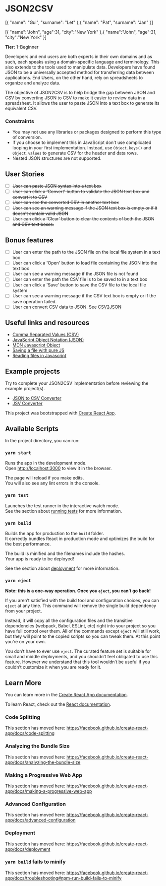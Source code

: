 # JSON2CSV

[{
    "name": "Gui",
    "surname": "Let"
},{
    "name": "Pat",
    "surname": "Jan"
}]

[{
    "name":"John", 
    "age":31, 
    "city":"New York"
},{
    "name":"John", 
    "age":31, 
    "city":"New York"
}]


**Tier:** 1-Beginner

Developers and end users are both experts in their own domains and as such, 
each speaks using a domain-specific language and terminology. This also extends
to the tools used to manipulate data. Developers have found JSON to be a
universally accepted method for transferring data between applications. End
Users, on the other hand, rely on spreadsheets to organize and analyze data.

The objective of JSON2CSV is to help bridge the gap between JSON and CSV by
converting JSON to CSV to make it easier to review data in a spreadsheet. It
allows the user to paste JSON into a text box to generate its equivalent CSV.

### Constraints ###

- You may not use any libraries or packages designed to perform this type of
conversion.
- If you choose to implement this in JavaScript don't use complicated looping
in your first implementation. Instead, use `Object.keys()` and `Object.values`
to generate CSV for the header and data rows.
- Nested JSON structures are not supported.

## User Stories

-   [ ] ~~User can paste JSON syntax into a text box~~
-   [ ] ~~User can click a 'Convert' button to validate the JSON text box and convert it to CSV~~
-   [ ] ~~User can see the converted CSV in another text box~~
-   [ ] ~~User can see an warning message if the JSON text box is empty or if it doesn't contain valid JSON~~
-   [ ] ~~User can click a 'Clear' button to clear the contents of both the JSON and CSV text boxes.~~

## Bonus features

-   [ ] User can enter the path to the JSON file on the local file system in a text box
-   [ ] User can click a 'Open' button to load file containing the JSON into the text box
-   [ ] User can see a warning message if the JSON file is not found
-   [ ] User can enter the path the CSV file is to be saved to in a text box
-   [ ] User can click a 'Save' button to save the CSV file to the local file system
-   [ ] User can see a warning message if the CSV text box is empty or if the save operation failed.
-   [ ] User can convert CSV data to JSON. See [CSV2JSON](./CSV2JSON-App.md)

## Useful links and resources

- [Comma Separated Values (CSV)](https://en.wikipedia.org/wiki/Comma-separated_values)
- [JavaScript Object Notation (JSON)](https://www.json.org/)
- [MDN Javascript Object](https://developer.mozilla.org/en-US/docs/Web/JavaScript/Reference/Global_Objects/Object)
- [Saving a file with pure JS](https://codepen.io/davidelrizzo/pen/cxsGb)
- [Reading files in Javascript](https://codepen.io/jduprey/details/xbale)

## Example projects

Try to complete your JSON2CSV implementation before reviewing the example
project(s).

- [JSON to CSV Converter](https://codepen.io/JFarrow/pen/umjGF)
- [JSV Converter](https://gpaiva00.github.io/json-csv)



This project was bootstrapped with [Create React App](https://github.com/facebook/create-react-app).

## Available Scripts

In the project directory, you can run:

### `yarn start`

Runs the app in the development mode.<br />
Open [http://localhost:3000](http://localhost:3000) to view it in the browser.

The page will reload if you make edits.<br />
You will also see any lint errors in the console.

### `yarn test`

Launches the test runner in the interactive watch mode.<br />
See the section about [running tests](https://facebook.github.io/create-react-app/docs/running-tests) for more information.

### `yarn build`

Builds the app for production to the `build` folder.<br />
It correctly bundles React in production mode and optimizes the build for the best performance.

The build is minified and the filenames include the hashes.<br />
Your app is ready to be deployed!

See the section about [deployment](https://facebook.github.io/create-react-app/docs/deployment) for more information.

### `yarn eject`

**Note: this is a one-way operation. Once you `eject`, you can’t go back!**

If you aren’t satisfied with the build tool and configuration choices, you can `eject` at any time. This command will remove the single build dependency from your project.

Instead, it will copy all the configuration files and the transitive dependencies (webpack, Babel, ESLint, etc) right into your project so you have full control over them. All of the commands except `eject` will still work, but they will point to the copied scripts so you can tweak them. At this point you’re on your own.

You don’t have to ever use `eject`. The curated feature set is suitable for small and middle deployments, and you shouldn’t feel obligated to use this feature. However we understand that this tool wouldn’t be useful if you couldn’t customize it when you are ready for it.

## Learn More

You can learn more in the [Create React App documentation](https://facebook.github.io/create-react-app/docs/getting-started).

To learn React, check out the [React documentation](https://reactjs.org/).

### Code Splitting

This section has moved here: https://facebook.github.io/create-react-app/docs/code-splitting

### Analyzing the Bundle Size

This section has moved here: https://facebook.github.io/create-react-app/docs/analyzing-the-bundle-size

### Making a Progressive Web App

This section has moved here: https://facebook.github.io/create-react-app/docs/making-a-progressive-web-app

### Advanced Configuration

This section has moved here: https://facebook.github.io/create-react-app/docs/advanced-configuration

### Deployment

This section has moved here: https://facebook.github.io/create-react-app/docs/deployment

### `yarn build` fails to minify

This section has moved here: https://facebook.github.io/create-react-app/docs/troubleshooting#npm-run-build-fails-to-minify
